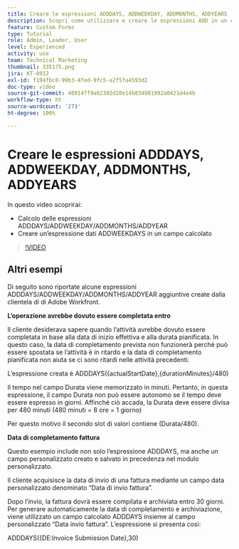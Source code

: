 ```yaml
---
title: Creare le espressioni ADDDAYS, ADDWEEKDAY, ADDMONTHS, ADDYEARS
description: Scopri come utilizzare e creare le espressioni ADD in un campo calcolato in Adobe  [!DNL Workfront].
feature: Custom Forms
type: Tutorial
role: Admin, Leader, User
level: Experienced
activity: use
team: Technical Marketing
thumbnail: 335175.png
jira: KT-8912
exl-id: f194fbc8-99b3-4fed-9fc5-a2f5fa4593d2
doc-type: video
source-git-commit: 409147f9a62302d28e14b834981992a0421d4e4b
workflow-type: ht
source-wordcount: '273'
ht-degree: 100%

---
```


# Creare le espressioni ADDDAYS, ADDWEEKDAY, ADDMONTHS, ADDYEARS

In questo video scoprirai:

* Calcolo delle espressioni ADDDAYS/ADDWEEKDAY/ADDMONTHS/ADDYEAR
* Creare un’espressione dati ADDWEEKDAYS in un campo calcolato

>[!VIDEO](https://video.tv.adobe.com/v/335175/?quality=12&learn=on)

## Altri esempi

Di seguito sono riportate alcune espressioni ADDDAYS/ADDWEEKDAY/ADDMONTHS/ADDYEAR aggiuntive create dalla clientela di di Adobe Workfront.

**L’operazione avrebbe dovuto essere completata entro**

Il cliente desiderava sapere quando l’attività avrebbe dovuto essere completata in base alla data di inizio effettiva e alla durata pianificata. In questo caso, la data di completamento prevista non funzionerà perché può essere spostata se l’attività è in ritardo e la data di completamento pianificata non aiuta se ci sono ritardi nelle attività precedenti.

L’espressione creata è ADDDAYS({actualStartDate},{durationMinutes}/480)

Il tempo nel campo Durata viene memorizzato in minuti. Pertanto, in questa espressione, il campo Durata non può essere autonomo se il tempo deve essere espresso in giorni. Affinché ciò accada, la Durata deve essere divisa per 480 minuti (480 minuti = 8 ore = 1 giorno)

Per questo motivo il secondo slot di valori contiene (Durata/480).


**Data di completamento fattura**

Questo esempio include non solo l’espressione ADDDAYS, ma anche un campo personalizzato creato e salvato in precedenza nel modulo personalizzato.

Il cliente acquisisce la data di invio di una fattura mediante un campo data personalizzato denominato “Data di invio fattura”.

Dopo l’invio, la fattura dovrà essere compilata e archiviata entro 30 giorni. Per generare automaticamente la data di completamento e archiviazione, viene utilizzato un campo calcolato ADDDAYS insieme al campo personalizzato “Data invio fattura”. L’espressione si presenta così:

ADDDAYS({DE:Invoice Submission Date},30)
